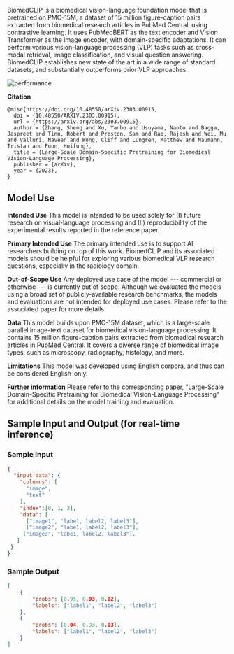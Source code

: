 BiomedCLIP is a biomedical vision-language foundation model that is pretrained on PMC-15M, a dataset of 15 million figure-caption pairs extracted from biomedical research articles in PubMed Central, using contrastive learning. It uses PubMedBERT as the text encoder and Vision Transformer as the image encoder, with domain-specific adaptations. It can perform various vision-language processing (VLP) tasks such as cross-modal retrieval, image classification, and visual question answering. BiomedCLIP establishes new state of the art in a wide range of standard datasets, and substantially outperforms prior VLP approaches:

![performance](https://huggingface.co/microsoft/BiomedCLIP-PubMedBERT_256-vit_base_patch16_224/resolve/main/biomed-vlp-eval.svg)

**Citation**

```
@misc{https://doi.org/10.48550/arXiv.2303.00915,
  doi = {10.48550/ARXIV.2303.00915},
  url = {https://arxiv.org/abs/2303.00915},
  author = {Zhang, Sheng and Xu, Yanbo and Usuyama, Naoto and Bagga, Jaspreet and Tinn, Robert and Preston, Sam and Rao, Rajesh and Wei, Mu and Valluri, Naveen and Wong, Cliff and Lungren, Matthew and Naumann, Tristan and Poon, Hoifung},
  title = {Large-Scale Domain-Specific Pretraining for Biomedical Vision-Language Processing},
  publisher = {arXiv},
  year = {2023},
}

```

## Model Use

**Intended Use**
This model is intended to be used solely for (I) future research on visual-language processing and (II) reproducibility of the experimental results reported in the reference paper.

**Primary Intended Use**
The primary intended use is to support AI researchers building on top of this work. BiomedCLIP and its associated models should be helpful for exploring various biomedical VLP research questions, especially in the radiology domain.

**Out-of-Scope Use**
Any deployed use case of the model --- commercial or otherwise --- is currently out of scope. Although we evaluated the models using a broad set of publicly-available research benchmarks, the models and evaluations are not intended for deployed use cases. Please refer to the associated paper for more details.

**Data**
This model builds upon PMC-15M dataset, which is a large-scale parallel image-text dataset for biomedical vision-language processing. It contains 15 million figure-caption pairs extracted from biomedical research articles in PubMed Central. It covers a diverse range of biomedical image types, such as microscopy, radiography, histology, and more.

**Limitations**
This model was developed using English corpora, and thus can be considered English-only.

**Further information**
Please refer to the corresponding paper, "Large-Scale Domain-Specific Pretraining for Biomedical Vision-Language Processing" for additional details on the model training and evaluation.

## Sample Input and Output (for real-time inference)

### Sample Input

```json
{
  "input_data": {
    "columns": [
      "image",
      "text"
    ],
    "index":[0, 1, 2],
    "data": [
      ["image1", "labe1, label2, label3"],
      ["image2", "labe1, label2, label3"],
     ["image3", "labe1, label2, label3"],     
   ]
 }
}
```
### Sample Output
```json
[
    {
        "probs": [0.95, 0.03, 0.02],
        "labels": ["label1", "label2", "label3"]
    },
    {
        "probs": [0.04, 0.93, 0.03],
        "labels": ["label1", "label2", "label3"]
    }
]
```